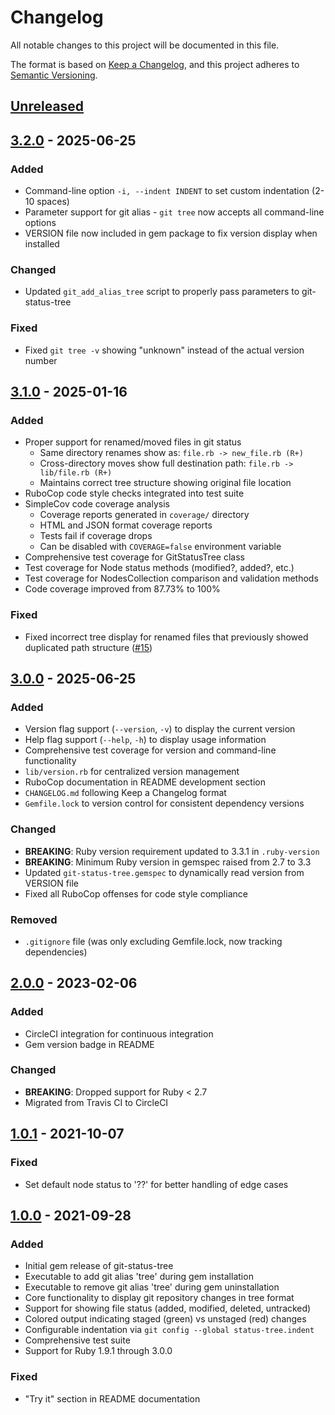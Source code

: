 # Changelog

All notable changes to this project will be documented in this file.

The format is based on [Keep a Changelog](https://keepachangelog.com/en/1.1.0/),
and this project adheres to [Semantic Versioning](https://semver.org/spec/v2.0.0.html).

## [Unreleased]

## [3.2.0] - 2025-06-25

### Added
- Command-line option `-i, --indent INDENT` to set custom indentation (2-10 spaces)
- Parameter support for git alias - `git tree` now accepts all command-line options
- VERSION file now included in gem package to fix version display when installed

### Changed
- Updated `git_add_alias_tree` script to properly pass parameters to git-status-tree

### Fixed
- Fixed `git tree -v` showing "unknown" instead of the actual version number

## [3.1.0] - 2025-01-16

### Added
- Proper support for renamed/moved files in git status
  - Same directory renames show as: `file.rb -> new_file.rb (R+)`
  - Cross-directory moves show full destination path: `file.rb -> lib/file.rb (R+)`
  - Maintains correct tree structure showing original file location
- RuboCop code style checks integrated into test suite
- SimpleCov code coverage analysis
  - Coverage reports generated in `coverage/` directory
  - HTML and JSON format coverage reports
  - Tests fail if coverage drops
  - Can be disabled with `COVERAGE=false` environment variable
- Comprehensive test coverage for GitStatusTree class
- Test coverage for Node status methods (modified?, added?, etc.)
- Test coverage for NodesCollection comparison and validation methods
- Code coverage improved from 87.73% to 100%

### Fixed
- Fixed incorrect tree display for renamed files that previously showed duplicated path structure ([#15](https://github.com/wteuber/git-status-tree/issues/15))

## [3.0.0] - 2025-06-25

### Added
- Version flag support (`--version`, `-v`) to display the current version
- Help flag support (`--help`, `-h`) to display usage information
- Comprehensive test coverage for version and command-line functionality
- `lib/version.rb` for centralized version management
- RuboCop documentation in README development section
- `CHANGELOG.md` following Keep a Changelog format
- `Gemfile.lock` to version control for consistent dependency versions

### Changed
- **BREAKING**: Ruby version requirement updated to 3.3.1 in `.ruby-version`
- **BREAKING**: Minimum Ruby version in gemspec raised from 2.7 to 3.3
- Updated `git-status-tree.gemspec` to dynamically read version from VERSION file
- Fixed all RuboCop offenses for code style compliance

### Removed
- `.gitignore` file (was only excluding Gemfile.lock, now tracking dependencies)

## [2.0.0] - 2023-02-06

### Added
- CircleCI integration for continuous integration
- Gem version badge in README

### Changed
- **BREAKING**: Dropped support for Ruby < 2.7
- Migrated from Travis CI to CircleCI

## [1.0.1] - 2021-10-07

### Fixed
- Set default node status to '??' for better handling of edge cases

## [1.0.0] - 2021-09-28

### Added
- Initial gem release of git-status-tree
- Executable to add git alias 'tree' during gem installation
- Executable to remove git alias 'tree' during gem uninstallation
- Core functionality to display git repository changes in tree format
- Support for showing file status (added, modified, deleted, untracked)
- Colored output indicating staged (green) vs unstaged (red) changes
- Configurable indentation via `git config --global status-tree.indent`
- Comprehensive test suite
- Support for Ruby 1.9.1 through 3.0.0

### Fixed
- "Try it" section in README documentation

[Unreleased]: https://github.com/wteuber/git-status-tree/compare/v3.2.0...HEAD
[3.2.0]: https://github.com/wteuber/git-status-tree/compare/v3.1.0...v3.2.0
[3.1.0]: https://github.com/wteuber/git-status-tree/compare/v3.0.0...v3.1.0
[3.0.0]: https://github.com/wteuber/git-status-tree/compare/v2.0.0...v3.0.0
[2.0.0]: https://github.com/wteuber/git-status-tree/compare/v1.0.1...v2.0.0
[1.0.1]: https://github.com/wteuber/git-status-tree/compare/v1.0.0...v1.0.1
[1.0.0]: https://github.com/wteuber/git-status-tree/releases/tag/v1.0.0 